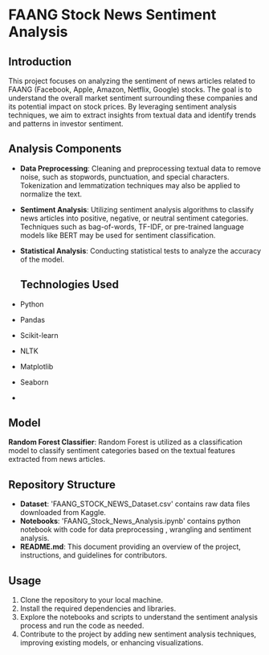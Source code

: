 # FAANG Stock News Sentiment Analysis 

## Introduction
This project focuses on analyzing the sentiment of news articles related to FAANG (Facebook, Apple, Amazon, Netflix, Google) stocks. The goal is to understand the overall market sentiment surrounding these companies and its potential impact on stock prices. By leveraging sentiment analysis techniques, we aim to extract insights from textual data and identify trends and patterns in investor sentiment.

## Analysis Components
- **Data Preprocessing**: Cleaning and preprocessing textual data to remove noise, such as stopwords, punctuation, and special characters. Tokenization and lemmatization techniques may also be applied to normalize the text.
- **Sentiment Analysis**: Utilizing sentiment analysis algorithms to classify news articles into positive, negative, or neutral sentiment categories. Techniques such as bag-of-words, TF-IDF, or pre-trained language models like BERT may be used for sentiment classification.
- **Statistical Analysis**: Conducting statistical tests to analyze the accuracy of the model.

  ## Technologies Used
- Python
- Pandas
- Scikit-learn
- NLTK
- Matplotlib
- Seaborn
- 
## Model
**Random Forest Classifier**: Random Forest is utilized as a classification model to classify sentiment categories based on the textual features extracted from news articles.

## Repository Structure
- **Dataset**: 'FAANG_STOCK_NEWS_Dataset.csv' contains raw data files downloaded from Kaggle.
- **Notebooks**: 'FAANG_Stock_News_Analysis.ipynb' contains python notebook with code for data preprocessing , wrangling and sentiment analysis.
- **README.md**: This document providing an overview of the project, instructions, and guidelines for contributors.

## Usage
1. Clone the repository to your local machine.
2. Install the required dependencies and libraries.
3. Explore the notebooks and scripts to understand the sentiment analysis process and run the code as needed.
4. Contribute to the project by adding new sentiment analysis techniques, improving existing models, or enhancing visualizations.
